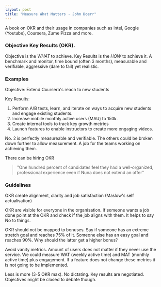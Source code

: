```yaml
---
layout: post
title: "Measure What Matters - John Doerr"
---
```


A book on OKR and their usage in companies such as Intel, Google (Youtube), Coursera, Zume Pizza and more.

### Objective Key Results (OKR).

Objective is the _WHAT_ to achieve. Key Results is the _HOW_ to achieve it.
A benchmark and monitor, time bound (often 3 months), measurable and verifiable, aggressive (dare to fail) yet realistic.

### Examples

Objective: Extend Coursera's reach to new students

Key Results:
1. Perform A/B tests, learn, and iterate on ways to acquire new students and engage existing students.
2. Increase mobile monthly active users (MAU) to 150k.
3. Create internal tools to track key growth metrics
4. Launch features to enable instructors to create more engaging videos.

No. 2 is perfectly measureable and verifiable. The others could be broken down further to allow measurement. A job for the teams working on achieving them.

There can be hiring OKR

> "One hundred percent of candidates feel they had a well-organized, professional experience even if Nuna does not extend an offer"

### Guidelines

OKR create alignment, clarity and job satisfaction (Maslow's self actualisation)

OKR are visible for everyone in the organisation. If someone wants a job done point at the OKR and check if the job aligns with them. It helps to say No to things.

OKR should not be mapped to bonuses. Say if someone has an extreme stretch goal and reaches 75% of it. Someone else has an easy goal and reaches 90%. Why should the latter get a higher bonus?

Avoid vanity metrics. Amount of users does not matter if they never use the service. We could measure WAT (weekly active time) and MAT (monthly active time) plus engagement. If a feature does not change these metrics it is not going to be implemented.

Less is more (3-5 OKR max). No dictating. Key results are negotiated. Objectives might be closed to debate though.
